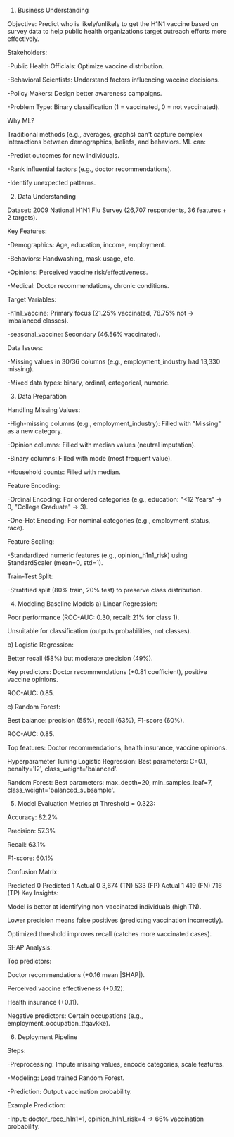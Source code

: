 1. Business Understanding
   
Objective: Predict who is likely/unlikely to get the H1N1 vaccine based on survey data to help public health organizations target outreach efforts more effectively.

Stakeholders:

-Public Health Officials: Optimize vaccine distribution.

-Behavioral Scientists: Understand factors influencing vaccine decisions.

-Policy Makers: Design better awareness campaigns.

-Problem Type: Binary classification (1 = vaccinated, 0 = not vaccinated).

Why ML?

Traditional methods (e.g., averages, graphs) can't capture complex interactions between demographics, beliefs, and behaviors. ML can:

-Predict outcomes for new individuals.

-Rank influential factors (e.g., doctor recommendations).

-Identify unexpected patterns.

2. Data Understanding
   
Dataset: 2009 National H1N1 Flu Survey (26,707 respondents, 36 features + 2 targets).

Key Features:

-Demographics: Age, education, income, employment.

-Behaviors: Handwashing, mask usage, etc.

-Opinions: Perceived vaccine risk/effectiveness.

-Medical: Doctor recommendations, chronic conditions.

Target Variables:

-h1n1_vaccine: Primary focus (21.25% vaccinated, 78.75% not → imbalanced classes).

-seasonal_vaccine: Secondary (46.56% vaccinated).

Data Issues:

-Missing values in 30/36 columns (e.g., employment_industry had 13,330 missing).

-Mixed data types: binary, ordinal, categorical, numeric.

3. Data Preparation
   
Handling Missing Values:

-High-missing columns (e.g., employment_industry): Filled with "Missing" as a new category.

-Opinion columns: Filled with median values (neutral imputation).

-Binary columns: Filled with mode (most frequent value).

-Household counts: Filled with median.

Feature Encoding:

-Ordinal Encoding: For ordered categories (e.g., education: "<12 Years" → 0, "College Graduate" → 3).

-One-Hot Encoding: For nominal categories (e.g., employment_status, race).

Feature Scaling:

-Standardized numeric features (e.g., opinion_h1n1_risk) using StandardScaler (mean=0, std=1).

Train-Test Split:

-Stratified split (80% train, 20% test) to preserve class distribution.

4. Modeling
Baseline Models
a) Linear Regression:

Poor performance (ROC-AUC: 0.30, recall: 21% for class 1).

Unsuitable for classification (outputs probabilities, not classes).

b) Logistic Regression:

Better recall (58%) but moderate precision (49%).

Key predictors: Doctor recommendations (+0.81 coefficient), positive vaccine opinions.

ROC-AUC: 0.85.

c) Random Forest:

Best balance: precision (55%), recall (63%), F1-score (60%).

ROC-AUC: 0.85.

Top features: Doctor recommendations, health insurance, vaccine opinions.

Hyperparameter Tuning
Logistic Regression: Best parameters: C=0.1, penalty='l2', class_weight='balanced'.

Random Forest: Best parameters: max_depth=20, min_samples_leaf=7, class_weight='balanced_subsample'.

5. Model Evaluation
Metrics at Threshold = 0.323:

Accuracy: 82.2%

Precision: 57.3%

Recall: 63.1%

F1-score: 60.1%

Confusion Matrix:

Predicted 0	Predicted 1
Actual 0	3,674 (TN)	533 (FP)
Actual 1	419 (FN)	716 (TP)
Key Insights:

Model is better at identifying non-vaccinated individuals (high TN).

Lower precision means false positives (predicting vaccination incorrectly).

Optimized threshold improves recall (catches more vaccinated cases).

SHAP Analysis:

Top predictors:

Doctor recommendations (+0.16 mean |SHAP|).

Perceived vaccine effectiveness (+0.12).

Health insurance (+0.11).

Negative predictors: Certain occupations (e.g., employment_occupation_tfqavkke).

6. Deployment Pipeline

Steps:

-Preprocessing: Impute missing values, encode categories, scale features.

-Modeling: Load trained Random Forest.

-Prediction: Output vaccination probability.

Example Prediction:

-Input: doctor_recc_h1n1=1, opinion_h1n1_risk=4 → 66% vaccination probability.
